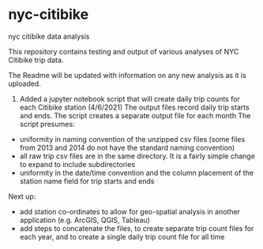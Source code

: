# nyc-citibike
nyc citibike data analysis

This repository contains testing and output of various analyses of NYC Citibike trip data.

The Readme will be updated with information on any new analysis as it is uploaded. 

1. Added a jupyter notebook script that will create daily trip counts for each Citibike station (4/6/2021)
The output files record daily trip starts and ends.
The script creates a separate output file for each month
The script presumes:
- uniformity in naming convention of the unzipped csv files (some files from 2013 and 2014 do not have the standard naming convention)
- all raw trip csv files are in the same directory. It is a fairly simple change to expand to include subdirectories
- uniformity in the date/time convention and the column placement of the station name field for trip starts and ends

Next up:
- add station co-ordinates to allow for geo-spatial analysis in another application (e.g. ArcGIS, QGIS, Tableau)
- add steps to concatenate the files, to create separate trip count files for each year, and to create a single daily trip count file for all time
